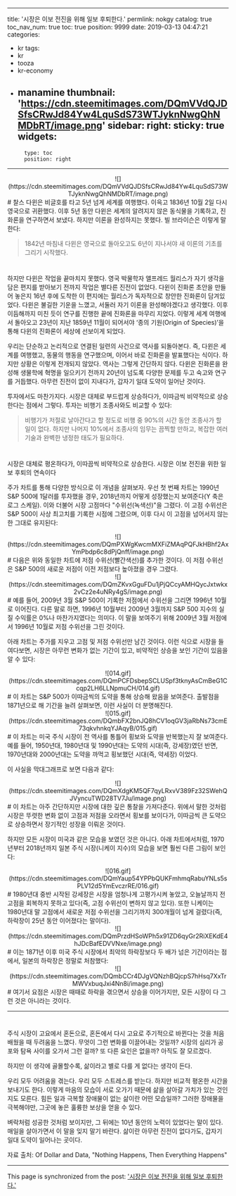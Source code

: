 
---
title: '시장은 이보 전진을 위해 일보 후퇴한다.'
permlink: nokgy
catalog: true
toc_nav_num: true
toc: true
position: 9999
date: 2019-03-13 04:47:21
categories:
- kr
tags:
- kr
- tooza
- kr-economy
- manamine
thumbnail: 'https://cdn.steemitimages.com/DQmVVdQJDSfsCRwJd84Yw4LquSdS73WTJyknNwgQhNMDbRT/image.png'
sidebar:
    right:
        sticky: true
widgets:
    -
        type: toc
        position: right
---


<center>
![](https://cdn.steemitimages.com/DQmVVdQJDSfsCRwJd84Yw4LquSdS73WTJyknNwgQhNMDbRT/image.png)
</center>
#
찰스 다윈은 비글호를 타고 5년 넘게 세계를 여행했다. 이윽고 1836년 10월 2일 다시 영국으로 귀환했다. 이후 5년 동안 다윈은 세계의 알려지지 않은 동식물을 기록하고, 진화론을 연구하면서 보냈다. 하지만 이론을 완성하지는 못했다. 빌 브라이슨은 이렇게 말한다:

>1842년 마침내 다윈은 영국으로 돌아오고도 6년이 지나서야 새 이론의 기초를 그리기 시작했다. 
#
하지만 다윈은 작업을 끝마치지 못했다. 영국 박물학자 앨프레드 월리스가 자기 생각을 담은 편지를 받아보기 전까지 작업은 별다른 진전이 없었다. 다윈이 진화론 초안을 만들어 놓은지 16년 후에 도착한 이 편지에는 월리스가 독자적으로 창안한 진화론이 담겨있었다. 다윈은 불길한 기운을 느꼈고, 서둘러 자기 이론을 완성해야겠다고 생각했다. 이후 이듬해까지 미친 듯이 연구를 진행한 끝에 진화론을 마무리 지었다. 이렇게 세계 여행에서 돌아오고 23년이 지난 1859년 11월이 되어서야 ‘종의 기원(Origin of Species)’을 통해 다윈의 진화론이 세상에 선보이게 되었다. 

우리는 단순하고 논리적으로 연결된 일련의 사건으로 역사를 되돌아본다. 즉, 다윈은 세계를 여행했고, 동물의 행동을 연구했으며, 이어서 바로 진화론을 발표했다는 식이다. 하지만 상황은 이렇게 전개되지 않았다. 역사는 그렇게 간단하지 않다. 다윈은 진화론을 완성해 생물학에 혁명을 일으키기 전까지 20년이 넘도록 다양한 문제를 두고 숙고와 연구를 거듭했다. 아무런 진전이 없이 지내다가, 갑자기 일대 도약이 일어난 것이다. 

투자에서도 마찬가지다. 시장은 대체로 부드럽게 상승하다가, 이따금씩 비약적으로 상승한다는 점에서 그렇다. 투자는 비행기 조종사와도 비교할 수 있다:

>비행기가 저절로 날아간다고 할 정도로 비행 중 90%의 시간 동안 조종사가 할 일이 없다. 하지만 나머지 10%에서 조종사의 임무는 끔찍할 만하고, 복잡한 여러 기술과 완벽한 냉정한 태도가 필요하다. 
#
시장은 대체로 평온하다가, 이따끔씩 비약적으로 상승한다. 시장은 이보 전진을 위한 일보 후퇴의 연속이다 

주가 차트를 통해 다양한 방식으로 이 개념을 살펴보자. 우선 첫 번째 차트는 1990년 S&P 500에 1달러를 투자했을 경우, 2018년까지 어떻게 성장했는지 보여준다(Y 축은 로그 스케일). 이와 더불어 시장 고점마다 "수위선(녹색선)"을 그렸다. 이 고점 수위선은 S&P 500이 사상 최고치를 기록한 시점에 그렸으며, 이후 다시 이 고점을 넘어서지 않는 한 그대로 유지된다: 

<center>
![](https://cdn.steemitimages.com/DQmPXWgKwcmMXFiZMAqPQFJkHBhf2AxYmPbdp6c8dPjQnff/image.png)
</center>
#
다음은 위와 동일한 차트에 저점 수위선(빨간색선)를 추가한 것이다. 이 저점 수위선은 S&P 500의 새로운 저점이 이전 저점보다 높아졌을 경우 그렸다. 

<center>
![](https://cdn.steemitimages.com/DQmZKvxGguFDu1jPjQCcyAMHQycJxtwkx2vCz2e4uNRy4gS/image.png)
</center>
#
예를 들어, 2009년 3월 S&P 500이 기록한 저점에서 수위선을 그리면 1996년 10월로 이어진다. 다른 말로 하면, 1996년 10월부터 2009년 3월까지 S&P 500 지수의 실질 수익률은 0%나 마찬가지였다는 의미다. 이 말을 보여주기 위해 2009년 3월 저점에서 1996년 10월로 저점 수위선을 그린 것이다.  

아래 차트는 주가를 지우고 고점 및 저점 수위선만 남긴 것이다. 이런 식으로 시장을 들여다보면, 시장은 아무런 변화가 없는 기간이 있고, 비약적인 상승을 보인 기간이 있음을 알 수 있다: 

<center>
![014.gif](https://cdn.steemitimages.com/DQmPCFDsbepSCLUSpf3tknyAsCmBeG1Ccqp2LH6LLNpmuCH/014.gif)
</center>
#
이 차트는 S&P 500가 이따금씩의 도약을 통해 상승해 왔음을 보여준다. 출발점을 1871년으로 해 기간을 늘려 살펴보면, 이런 사실이 더 분명해진다.

<center>
![015.gif](https://cdn.steemitimages.com/DQmbFX2bnJQ8hCV1oqGV3jaRbNs73cmE73qkvhnkqYJAqyB/015.gif)
</center>
#
이 차트는 미국 주식 시장이 전 역사를 통틀어 횡보와 도약을 반복했는지 잘 보여준다. 예를 들어, 1950년대, 1980년대 및 1990년대는 도약의 시대(즉, 강세장)였던 반면, 1970년대와 2000년대는 도약을 까먹고 횡보했던 시대(즉, 약세장) 이었다. 

이 사실을 막대그래프로 보면 다음과 같다: 

<center>
![](https://cdn.steemitimages.com/DQmXdgKM5QF7qyLRxvV389Fz32SWehQJVyncuTWD28TV7Ju/image.png)
</center>
#
이 차트는 아주 간단하지만 시장에 대한 깊은 통찰을 가져다준다. 위에서 말한 것처럼 시장은 뚜렷한 변화 없이 고점과 저점을 오라면서 횡보를 보이다가, 이따금씩 큰 도약으로 상승하면서 장기적인 성장을 이뤄온 것이다. 

하지만 모든 시장이 미국과 같은 모습을 보였던 것은 아니다. 아래 차트에서처럼, 1970년부터 2018년까지 일본 주식 시장(니케이 지수)의 모습을 보면 훨씬 다른 그림이 보인다:

<center>
![016.gif](https://cdn.steemitimages.com/DQmYaup54YPPbQUKFmhmqRabuYNLs5sPLV12d5YmEvczrRE/016.gif)
</center>
#
1980년대 중반 시작된 강세장은 시장을 엄청나게 고평가시켜 놓았고, 오늘날까지 전 고점을 회복하지 못하고 있다(즉, 고점 수위선이 변하지 않고 있다). 또한 니케이는 1980년대 말 고점에서 새로운 저점 수위선을 그리기까지 300개월이 넘게 걸렸다(즉, 하락장이 25년 동안 이어졌다는 말이다).

<center>
![](https://cdn.steemitimages.com/DQmPrzdHSoWPh5x91ZD6qyGr2RiXEKdE4hJDcBafEDVVNxe/image.png)
</center>
#
이는 1871년 이후 미국 주식 시장에서 최악의 하락장보다 두 배가 넘은 기간이라는 점에서, 일본의 하락장은 정말로 처참했다:

<center>
![](https://cdn.steemitimages.com/DQmbCCr4DJgVQNzhBQjcpS7hHsq7XxTrMWVxbuqJxi4Nn8i/image.png)
</center>
#
여기서 요점은 시장은 때때로 하락을 겪으면서 상승을 이어가지만, 모든 시장이 다 그런 것은 아니라는 것이다. 

____
#
#
주식 시장이 고요에서 혼돈으로, 혼돈에서 다시 고요로 주기적으로 바뀐다는 것을 처음 배웠을 때 두려움을 느꼈다. 무엇이 그런 변화를 이끌어내는 것일까? 시장의 심리가 공포와 탐욕 사이를 오가서 그런 걸까? 또 다른 요인은 없을까? 아직도 잘 모르겠다. 

하지만 이 생각에 골몰할수록, 삶이라고 별로 다를 게 없다는 생각이 든다. 

우리 모두 어려움을 겪는다. 우리 모두 스트레스를 받는다. 하지만 비교적 평온한 시간을 보내기도 한다. 이렇게 마음의 모습이 서로 오가기 때문에 삶을 살아갈 가치가 있는 것인지도 모른다. 힘든 일과 극복할 장애물이 없는 삶이란 어떤 모습일까? 그러한 장애물을 극복해야만, 그곳에 놓은 훌륭한 보상을 얻을 수 있다.  

벼락처럼 성공한 것처럼 보이지만, 그 뒤에는 10년 동안의 노력이 있었다는 말이 있다. 매일을 살아가면서 이 말을 잊지 말기 바란다. 삶이란 아무런 진전이 없다가도, 갑자기 일대 도약이 일어나는 곳이다.  

자료 출처: Of Dollar and Data, "Nothing Happens, Then Everything Happens"

- - -

This page is synchronized from the post: ['시장은 이보 전진을 위해 일보 후퇴한다.'](https://steemit.com/@pius.pius/nokgy)
